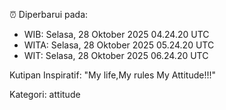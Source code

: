 ⏰ Diperbarui pada:
- WIB: Selasa, 28 Oktober 2025 04.24.20 UTC
- WITA: Selasa, 28 Oktober 2025 05.24.20 UTC
- WIT: Selasa, 28 Oktober 2025 06.24.20 UTC

Kutipan Inspiratif:
"My life,My rules My Attitude!!!"


Kategori: attitude

